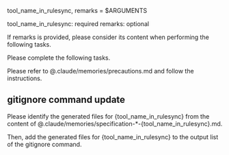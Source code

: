 tool_name_in_rulesync, remarks = $ARGUMENTS

tool_name_in_rulesync: required
remarks: optional

If remarks is provided, please consider its content when performing the following tasks.

Please complete the following tasks.

Please refer to @.claude/memories/precautions.md and follow the instructions.

## gitignore command update

Please identify the generated files for {tool_name_in_rulesync} from the content of @.claude/memories/specification-*-{tool_name_in_rulesync}.md.

Then, add the generated files for {tool_name_in_rulesync} to the output list of the gitignore command.
